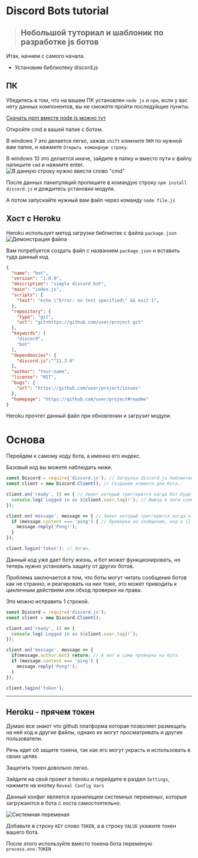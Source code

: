 # Discord Bots tutorial
> ## Небольшой туториал и шаблоник по разработке js ботов

Итак, начнем с самого начала.

* Установим библиотеку discord.js

## ПК

Убедитесь в том, что на вашем ПК установлен `node js` и `npm`, если у вас нету данных компонентов, вы не сможете пройти последуйщие пункты.

[Скачать npm вместе node js можно тут](https://www.npmjs.com/get-npm)


Откройте cmd в вашей папке с ботом.

В windows 7 это делается легко, зажав `shift` кликните `ПКМ` по нужной вам папке, и нажмите `Открыть командную строку`.

В windows 10 это делается иначе, зайдите в папку и вместо пути к файлу напишите `cmd` и нажмите enter.
![В данную строку нужно ввести слово "cmd"](https://xeval.ga/sc/e6ph3yd.png)

После данных панипуляций пропишите в командую строку `npm install discord.js` и дождитесь установки модуля.

А потом запускайте нужный вам файл через команду `node file.js`

## Хост с Heroku

Heroku использует метод загрузки библиотек с файла `package.json`
![Демонстрация файла](https://xeval.ga/sc/fmshttq.png)

Вам потребуется создать файл с названием `package.json` и вставить туда данный код

```json
{
  "name": "bot",
  "version": "1.0.0",
  "description": "simple discord bot",
  "main": "index.js",
  "scripts": {
    "test": "echo \"Error: no test specified\" && exit 1",
  },
  "repository": {
    "type": "git",
    "url": "git+https://github.com/user/project.git"
  },
  "keywords": [
    "discord",
    "bot"
  ],
  "dependencies": {
    "discord.js":"^11.3.0"
  },
  "author": "Your-name",
  "license": "MIT",
  "bugs": {
    "url": "https://github.com/user/project/issues"
  },
  "homepage": "https://github.com/user/project#readme"
}
```

Heroku прочтет данный файл при обновлении и загрузит модули.

# Основа

Перейдем к самому коду бота, а именно его индекс.

Базовый код вы можете наблюдать ниже.

```js
const Discord = require('discord.js'); // Загрузка discord.js библиотеки.
const client = new Discord.Client(); // Создание клиента для бота.

client.on('ready', () => { // Эвент который триггерится когда бот будет запущен.
  console.log(`Logged in as ${client.user.tag}!`); // Вывод в логи сообщения о том что бот был запущен.
});

client.on('message', message => { // Эвент который триггерится когда кто-то отправит сообщение.
  if (message.content === 'ping') { // Проверка на сообщение, код в {} будет выполнен если бот заметит сообщение 'ping'
    message.reply('Pong!'); 
  }
});

client.login('token'); // Логин.
```

Данный код уже дает боту жизнь, и бот может функционировать, но теперь нужно установить защиту от других ботов.

Проблема заключается в том, что боты могут читать сообщения ботов как не странно, и реагировать на них тоже, это может приводить к цикличным действиям или обход проверки на права.

Это можно исправить 1 строкой.

```js
const Discord = require('discord.js');
const client = new Discord.Client();

client.on('ready', () => {
  console.log(`Logged in as ${client.user.tag}!`);
});

client.on('message', message => {
  if(message.author.bot) return; // А вот и сама проверка на бота.
  if (message.content === 'ping') {
    message.reply('Pong!');
  }
});

client.login('token');
```

---- 

## Heroku - прячем токен

Думаю все знают что github платформа которая позволяет размещать на ней код и другие файлы, однако их могут просматривать и другие пользователи.

Речь идет об защите токена, так как его могут украсть и использовать в своих целях.

Защитить токен довольно легко.

Зайдите на свой проект в heroku и перейдите в раздел `Settings`, нажмите на кнопку `Reveal Config Vars`

Данный конфиг является хранилищем системных переменых, которые загружаются в бота с хоста самостоятельно.

![Системная переменая](https://xeval.ga/sc/1p7y8nd.png)

Добавьте в строку `KEY` слово `TOKEN`, а в строку `VALUE` укажите токен вашего бота.

После этого используйте вместо токена бота переменую `process.env.TOKEN`
